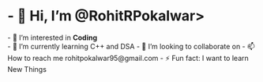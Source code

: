 <H1>- 👋 Hi, I’m @RohitRPokalwar> </H1>
- 👀 I’m interested in <b>Coding</b>
<br>
- 🌱 I’m currently learning C++ and DSA
- 💞️ I’m looking to collaborate on 
- 📫 How to reach me rohitpokalwar95@gmail.com
- ⚡ Fun fact: I want to learn New Things

<!---
RohitRPokalwar/RohitRPokalwar is a ✨ special ✨ repository because its `README.md` (this file) appears on your GitHub profile.
You can click the Preview link to take a look at your changes.
--->
